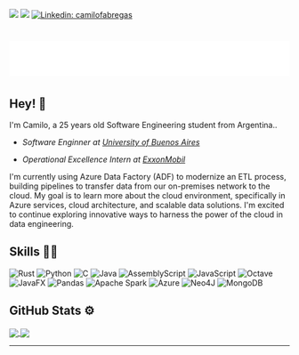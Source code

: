 ![](https://komarev.com/ghpvc/?username=camilofabregas&color=brightgreen)
<img src="https://badges.pufler.dev/repos/camilofabregas"/>
[![Linkedin: camilofabregas](https://img.shields.io/badge/-camilofabregas-blue?style=flat-square&logo=Linkedin&logoColor=white&link=https://www.linkedin.com/in/camilofabregas/)](https://www.linkedin.com/in/camilofabregas/)

<h1 align="center">
  <img src="https://raw.githubusercontent.com/camilofabregas/camilofabregas/master/name.svg" alt="Camilo Fabregas" />
</h1>

## Hey! 👋
I'm Camilo, a 25 years old Software Engineering student from Argentina..

  - <p><em>Software Enginner at <a href="http://www.fi.uba.ar">University of Buenos Aires</a></em></p>
  
  - <p><em>Operational Excellence Intern at <a href="https://www.exxonmobil.com">ExxonMobil</a></em></p>

I'm currently using Azure Data Factory (ADF) to modernize an ETL process, building pipelines to transfer data from our on-premises network to the cloud. My goal is to learn more about the cloud environment, specifically in Azure services, cloud architecture, and scalable data solutions. I'm excited to continue exploring innovative ways to harness the power of the cloud in data engineering.

## Skills 👨‍💻
![Rust](https://img.shields.io/badge/rust-%23000000.svg?style=for-the-badge&logo=rust&logoColor=white)
![Python](https://img.shields.io/badge/python-3670A0?style=for-the-badge&logo=python&logoColor=ffdd54)
![C](https://img.shields.io/badge/c-%2300599C.svg?style=for-the-badge&logo=c&logoColor=white)
![Java](https://img.shields.io/badge/java-%23ED8B00.svg?style=for-the-badge&logo=openjdk&logoColor=white)
![AssemblyScript](https://img.shields.io/badge/assembly%20script-%23000000.svg?style=for-the-badge&logo=assemblyscript&logoColor=white)
![JavaScript](https://img.shields.io/badge/javascript-%23323330.svg?style=for-the-badge&logo=javascript&logoColor=%23F7DF1E)
![Octave](https://img.shields.io/badge/OCTAVE-darkblue?style=for-the-badge&logo=octave&logoColor=fcd683)
![JavaFX](https://img.shields.io/badge/javafx-%23FF0000.svg?style=for-the-badge&logo=javafx&logoColor=white)
![Pandas](https://img.shields.io/badge/pandas-%23150458.svg?style=for-the-badge&logo=pandas&logoColor=white)
![Apache Spark](https://img.shields.io/badge/Apache%20Spark-FDEE21?style=for-the-badge&logo=apachespark&logoColor=black)
![Azure](https://img.shields.io/badge/azure-%230072C6.svg?style=for-the-badge&logo=microsoftazure&logoColor=white)
![Neo4J](https://img.shields.io/badge/Neo4j-008CC1?style=for-the-badge&logo=neo4j&logoColor=white)
![MongoDB](https://img.shields.io/badge/MongoDB-%234ea94b.svg?style=for-the-badge&logo=mongodb&logoColor=white)


## GitHub Stats ⚙️
<a href="https://github-readme-stats.vercel.app/api?username=camilofabregas&show_icons=true&hide_border=true&theme=dracula&title_color=c49dff&icon_color=c49dff&include_all_commits=true&count_private=true">
  <img align="center" src="https://github-readme-stats.vercel.app/api?username=camilofabregas&show_icons=true&hide_border=true&theme=dracula&title_color=c49dff&icon_color=c49dff&include_all_commits=true&count_private=true" />
</a>
<a href="https://github-readme-stats.vercel.app/api/top-langs/?username=camilofabregas&theme=dracula&title_color=c49dff&icon_color=c49dff&layout=compact">
  <img align="center" src="https://github-readme-stats.vercel.app/api/top-langs/?username=camilofabregas&theme=dracula&title_color=c49dff&icon_color=c49dff&layout=compact" />
</a>

---
